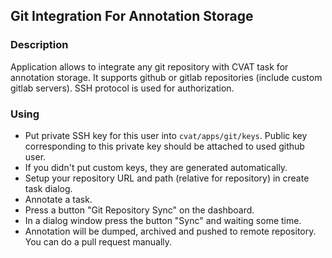 ## Git Integration For Annotation Storage

### Description

Application allows to integrate any git repository with CVAT task for annotation storage.
It supports github or gitlab repositories (include custom gitlab servers).
SSH protocol is used for authorization.

### Using

*  Put private SSH key for this user into ```cvat/apps/git/keys```. Public key corresponding to this private key should be attached to used github user.
*  If you didn't put custom keys, they are generated automatically.
*  Setup your repository URL and path (relative for repository) in create task dialog.
*  Annotate a task.
*  Press a button "Git Repository Sync" on the dashboard.
*  In a dialog window press the button "Sync" and waiting some time.
*  Annotation will be dumped, archived and pushed to remote repository. You can do a pull request manually.
